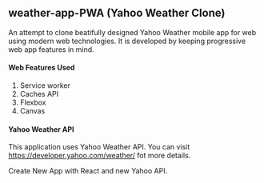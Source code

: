 ## weather-app-PWA (Yahoo Weather Clone)

An attempt to clone beatifully designed Yahoo Weather mobile app for web using
modern web technologies. It is developed by keeping progressive web app features
in mind.

#### Web Features Used

1. Service worker
2. Caches API
3. Flexbox
4. Canvas


#### Yahoo Weather API

This application uses Yahoo Weather API. You can visit https://developer.yahoo.com/weather/ fot more details.


Create New App with React and new Yahoo API.



